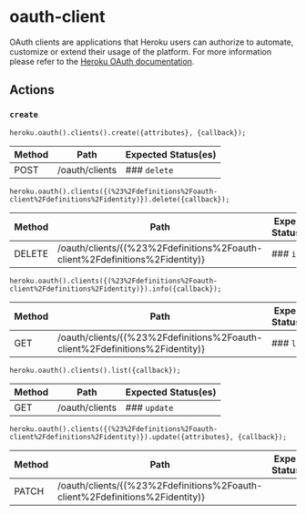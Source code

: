 # oauth-client

OAuth clients are applications that Heroku users can authorize to automate, customize or extend their usage of the platform. For more information please refer to the [Heroku OAuth documentation](https://devcenter.heroku.com/articles/oauth).

## Actions

### `create`

`heroku.oauth().clients().create({attributes}, {callback});`

Method | Path | Expected Status(es)
--- | --- | ---
POST | /oauth/clients | ### `delete`

`heroku.oauth().clients({(%23%2Fdefinitions%2Foauth-client%2Fdefinitions%2Fidentity)}).delete({callback});`

Method | Path | Expected Status(es)
--- | --- | ---
DELETE | /oauth/clients/{(%23%2Fdefinitions%2Foauth-client%2Fdefinitions%2Fidentity)} | ### `info`

`heroku.oauth().clients({(%23%2Fdefinitions%2Foauth-client%2Fdefinitions%2Fidentity)}).info({callback});`

Method | Path | Expected Status(es)
--- | --- | ---
GET | /oauth/clients/{(%23%2Fdefinitions%2Foauth-client%2Fdefinitions%2Fidentity)} | ### `list`

`heroku.oauth().clients().list({callback});`

Method | Path | Expected Status(es)
--- | --- | ---
GET | /oauth/clients | ### `update`

`heroku.oauth().clients({(%23%2Fdefinitions%2Foauth-client%2Fdefinitions%2Fidentity)}).update({attributes}, {callback});`

Method | Path | Expected Status(es)
--- | --- | ---
PATCH | /oauth/clients/{(%23%2Fdefinitions%2Foauth-client%2Fdefinitions%2Fidentity)} | 